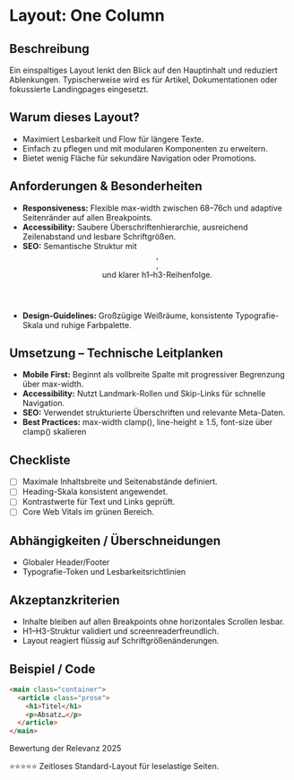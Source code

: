# Layout: One Column

## Beschreibung
Ein einspaltiges Layout lenkt den Blick auf den Hauptinhalt und reduziert Ablenkungen. Typischerweise wird es für Artikel, Dokumentationen oder fokussierte Landingpages eingesetzt.

## Warum dieses Layout?
- Maximiert Lesbarkeit und Flow für längere Texte.
- Einfach zu pflegen und mit modularen Komponenten zu erweitern.
- Bietet wenig Fläche für sekundäre Navigation oder Promotions.

## Anforderungen & Besonderheiten
- **Responsiveness:** Flexible max-width zwischen 68–76ch und adaptive Seitenränder auf allen Breakpoints.
- **Accessibility:** Saubere Überschriftenhierarchie, ausreichend Zeilenabstand und lesbare Schriftgrößen.
- **SEO:** Semantische Struktur mit <header>, <main>, <footer> und klarer h1–h3-Reihenfolge.
- **Design-Guidelines:** Großzügige Weißräume, konsistente Typografie-Skala und ruhige Farbpalette.

## Umsetzung – Technische Leitplanken
- **Mobile First:** Beginnt als vollbreite Spalte mit progressiver Begrenzung über max-width.
- **Accessibility:** Nutzt Landmark-Rollen und Skip-Links für schnelle Navigation.
- **SEO:** Verwendet strukturierte Überschriften und relevante Meta-Daten.
- **Best Practices:** max-width clamp(), line-height ≥ 1.5, font-size über clamp() skalieren

## Checkliste
- [ ] Maximale Inhaltsbreite und Seitenabstände definiert.
- [ ] Heading-Skala konsistent angewendet.
- [ ] Kontrastwerte für Text und Links geprüft.
- [ ] Core Web Vitals im grünen Bereich.

## Abhängigkeiten / Überschneidungen
- Globaler Header/Footer
- Typografie-Token und Lesbarkeitsrichtlinien

## Akzeptanzkriterien
- Inhalte bleiben auf allen Breakpoints ohne horizontales Scrollen lesbar.
- H1–H3-Struktur validiert und screenreaderfreundlich.
- Layout reagiert flüssig auf Schriftgrößenänderungen.

## Beispiel / Code
```html
<main class="container">
  <article class="prose">
    <h1>Titel</h1>
    <p>Absatz…</p>
  </article>
</main>
```

Bewertung der Relevanz 2025

⭐⭐⭐⭐⭐ Zeitloses Standard-Layout für leselastige Seiten.
